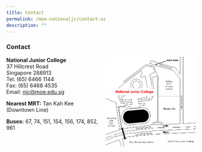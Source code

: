 ```yaml
---
title: Contact
permalink: /moe-nationaljc/contact-us
description: ""
---
```


### Contact

<img src="/images/contact1.png" style="width:240px;height:240px;margin-left:15px;" align = "right"> **National Junior College**  
37 Hillcrest Road  
Singapore 288913  
Tel: (65) 6466 1144  
Fax: (65) 6468 4535  
Email: [njc@moe.edu.sg](mailto:njc@moe.edu.sg)

**Nearest MRT:** Tan Kah Kee (Downtown Line)

**Buses:**
67, 74, 151, 154, 156, 174, 852, 961